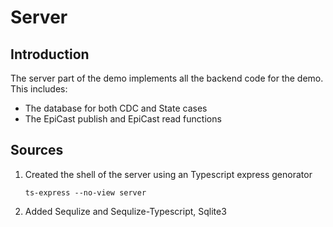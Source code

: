 # Server #

## Introduction ##

The server part of the demo implements all the backend code for the demo. This includes:

* The database for both CDC and State cases
* The EpiCast publish and EpiCast read functions

## Sources ##

1. Created the shell of the server using an Typescript express genorator

    ```shell
    ts-express --no-view server
    ```

2. Added Sequlize and Sequlize-Typescript, Sqlite3
